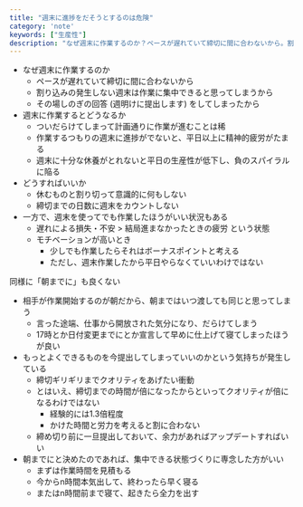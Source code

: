```yaml
---
title: "週末に進捗をだそうとするのは危険"
category: 'note'
keywords: ["生産性"]
description: "なぜ週末に作業するのか？ペースが遅れていて締切に間に合わないから。割り込みの発生しない週末は作業に集中できると思ってしまうから。その場しのぎの回答 (週明けに提出します) をしてしまったから。"
---
```

* なぜ週末に作業するのか
    * ペースが遅れていて締切に間に合わないから
    * 割り込みの発生しない週末は作業に集中できると思ってしまうから
    * その場しのぎの回答 (週明けに提出します) をしてしまったから
* 週末に作業するとどうなるか
    * ついだらけてしまって計画通りに作業が進むことは稀
    * 作業するつもりの週末に進捗がでないと、平日以上に精神的疲労がたまる
    * 週末に十分な休養がとれないと平日の生産性が低下し、負のスパイラルに陥る
* どうすればいいか
    * 休むものと割り切って意識的に何もしない
    * 締切までの日数に週末をカウントしない
* 一方で、週末を使ってでも作業したほうがいい状況もある
    * 遅れによる損失・不安 > 結局進まなかったときの疲労 という状態
    * モチベーションが高いとき
        * 少しでも作業したらそれはボーナスポイントと考える
        * ただし、週末作業したから平日やらなくていいわけではない

同様に「朝までに」も良くない

* 相手が作業開始するのが朝だから、朝まではいつ渡しても同じと思ってしまう
    * 言った途端、仕事から開放された気分になり、だらけてしまう
    * 17時とか日付変更までにとか宣言して早めに仕上げて寝てしまったほうが良い
* もっとよくできるものを今提出してしまっていいのかという気持ちが発生している
    * 締切ギリギリまでクオリティをあげたい衝動
    * とはいえ、締切までの時間が倍になったからといってクオリティが倍になるわけではない
        * 経験的には1.3倍程度
        * かけた時間と労力を考えると割に合わない
    * 締め切り前に一旦提出しておいて、余力があればアップデートすればいい
* 朝までにと決めたのであれば、集中できる状態づくりに専念した方がいい
    * まずは作業時間を見積もる
    * 今からn時間本気出して、終わったら早く寝る
    * またはn時間前まで寝て、起きたら全力を出す